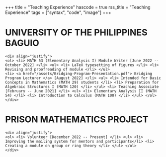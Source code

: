 +++
title = "Teaching Experience"
hascode = true
rss_title = "Teaching Experience"
tags = ["syntax", "code", "image"]
+++

# UNIVERSITY OF THE PHILIPPINES BAGUIO

~~~
<div align="justify">
<ol> <li> MATH 53 (Elementary Analysis I) Module Writer [June 2022 -- October 2022] </li> <ul> <li> LaTeX typesetting of figures </li> <li> Revising and proofreading of module </li> </ul> 
<li> <a href="/assets/Bridging-Program-Presentation.pdf"> Bridging Program Lecturer </a> [August 2022] </li> <ul> <li> Intended for Basic Concepts in Mathematics (MATH 29) students </li> <li> Preparation for Algebraic Structures I (MATH 120) </li> </ul> <li> Teaching Associate [February -- June 2021] </li> <ul> <li> Elementary Analysis II (MATH 54) </li> <li> Introduction to Calculus (MATH 100) </li> </ul> </ol>
</div>
~~~

# PRISON MATHEMATICS PROJECT

~~~
<div align="justify">
<ol> <li> Volunteer [December 2022 -- Present] </li> <ul> <li> Improving the mailing system for mentors and participants</li> <li> Creating a module on group or ring theory </li> </ul> </ol>
</div>
~~~
